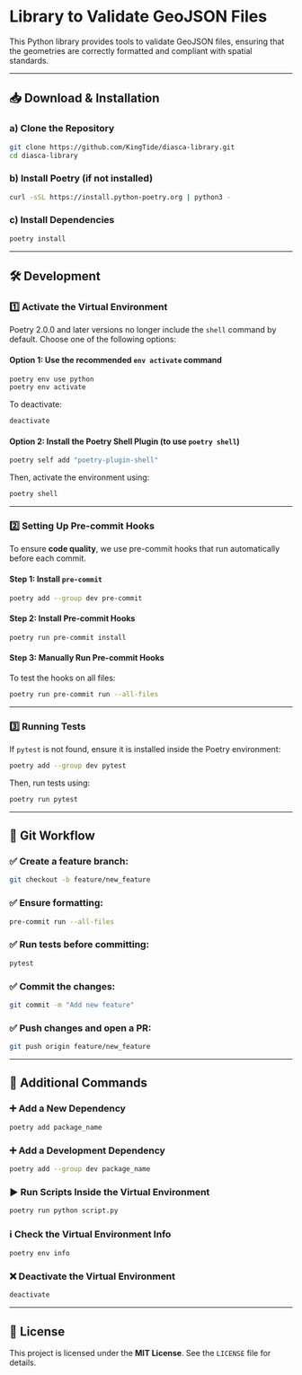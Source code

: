 # Library to Validate GeoJSON Files

This Python library provides tools to validate GeoJSON files, ensuring that the geometries are correctly formatted and compliant with spatial standards.

---

## 📥 Download & Installation

### a) Clone the Repository

```sh
git clone https://github.com/KingTide/diasca-library.git
cd diasca-library
```

### b) Install Poetry (if not installed)

```sh
curl -sSL https://install.python-poetry.org | python3 -
```

### c) Install Dependencies

```sh
poetry install
```

---

## 🛠 Development

### 1️⃣ Activate the Virtual Environment

Poetry 2.0.0 and later versions no longer include the `shell` command by default. Choose one of the following options:

#### **Option 1: Use the recommended `env activate` command**

```sh
poetry env use python
poetry env activate
```

To deactivate:

```sh
deactivate
```

#### **Option 2: Install the Poetry Shell Plugin (to use `poetry shell`)**

```sh
poetry self add "poetry-plugin-shell"
```

Then, activate the environment using:

```sh
poetry shell
```

---

### 2️⃣ Setting Up Pre-commit Hooks

To ensure **code quality**, we use pre-commit hooks that run automatically before each commit.

#### **Step 1: Install `pre-commit`**
```sh
poetry add --group dev pre-commit
```

#### **Step 2: Install Pre-commit Hooks**
```sh
poetry run pre-commit install
```

#### **Step 3: Manually Run Pre-commit Hooks**
To test the hooks on all files:

```sh
poetry run pre-commit run --all-files
```

---

### 3️⃣ Running Tests

If `pytest` is not found, ensure it is installed inside the Poetry environment:

```sh
poetry add --group dev pytest
```

Then, run tests using:

```sh
poetry run pytest
```

---

## 📜 Git Workflow

### ✅ Create a feature branch:
```sh
git checkout -b feature/new_feature
```

### ✅ Ensure formatting:
```sh
pre-commit run --all-files
```

### ✅ Run tests before committing:
```sh
pytest
```

### ✅ Commit the changes:
```sh
git commit -m "Add new feature"
```

### ✅ Push changes and open a PR:
```sh
git push origin feature/new_feature
```

---

## 🔧 Additional Commands

### ➕ Add a New Dependency

```sh
poetry add package_name
```

### ➕ Add a Development Dependency

```sh
poetry add --group dev package_name
```

### ▶️ Run Scripts Inside the Virtual Environment

```sh
poetry run python script.py
```

### ℹ️ Check the Virtual Environment Info

```sh
poetry env info
```

### ❌ Deactivate the Virtual Environment

```sh
deactivate
```

---

## 📄 License

This project is licensed under the **MIT License**. See the `LICENSE` file for details.
